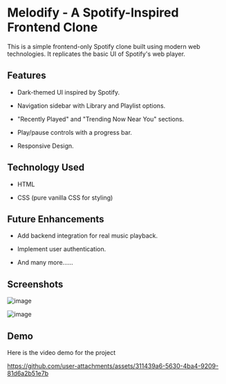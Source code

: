 
# Melodify - A Spotify-Inspired Frontend Clone

This is a simple frontend-only Spotify clone built using modern web technologies. It replicates the basic UI of Spotify's web player.


## Features

- Dark-themed UI inspired by Spotify.

- Navigation sidebar with Library and Playlist options.

- "Recently Played" and "Trending Now Near You" sections.

- Play/pause controls with a progress bar.

- Responsive Design.


## Technology Used

- HTML

- CSS (pure vanilla CSS for styling)
## Future Enhancements

- Add backend integration for real music playback.

- Implement user authentication.

- And many more......

## Screenshots

![image](https://github.com/user-attachments/assets/9e379bd1-0f73-4d1b-9872-338bdc15c634)

![image](https://github.com/user-attachments/assets/ced19362-32b1-454c-b7cb-9f41ea0cafd1)

## Demo

Here is the video demo for the project


https://github.com/user-attachments/assets/311439a6-5630-4ba4-9209-81d6a2b51e7b


